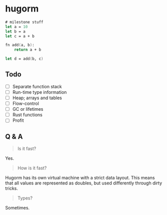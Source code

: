 # hugorm

```fs
# milestone stuff
let a = 10
let b = a
let c = a + b

fn add(a, b):
    return a + b

let d = add(b, c)
```

## Todo

- [ ] Separate function stack
- [ ] Run-time type information
- [ ] Heap; arrays and tables
- [ ] Flow-control
- [ ] GC or lifetimes
- [ ] Rust functions
- [ ] Profit

## Q & A

> Is it fast?

Yes.

> How is it fast?

Hugorm has its own virtual machine with a strict data layout. This means that all values are represented as doubles, but used differently through dirty tricks.

> Types?

Sometimes.
